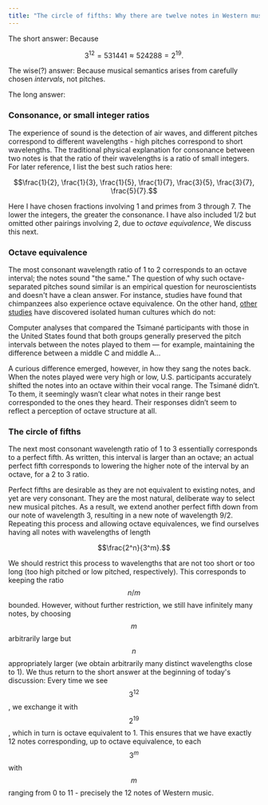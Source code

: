 ```yaml
---
title: "The circle of fifths: Why there are twelve notes in Western music"
---
```


The short answer: Because

$$3^{12} = 531441 \approx 524288 = 2^{19}.$$

The wise(?) answer: Because musical semantics arises from carefully chosen _intervals_, not pitches.

The long answer:

### Consonance, or small integer ratios

The experience of sound is the detection of air waves, and different pitches correspond to different wavelengths - high pitches correspond to short wavelengths. The traditional physical explanation for consonance between two notes is that the ratio of their wavelengths is a ratio of small integers. For later reference, I list the best such ratios here:

$$\frac{1}{2}, \frac{1}{3}, \frac{1}{5}, \frac{1}{7}, \frac{3}{5}, \frac{3}{7}, \frac{5}{7}.$$

Here I have chosen fractions involving 1 and primes from 3 through 7. The lower the integers, the greater the consonance. I have also included 1/2 but omitted other pairings involving 2, due to _octave equivalence_, We discuss this next.

### Octave equivalence

The most consonant wavelength ratio of 1 to 2 corresponds to an octave interval; the notes sound "the same." The question of why such octave-separated pitches sound similar is an empirical question for neuroscientists and doesn't have a clean answer. For instance, studies have found that chimpanzees also experience octave equivalence. On the other hand, [other studies](https://www.quantamagazine.org/perceptions-of-musical-octaves-are-learned-not-wired-in-the-brain-20191030/) have discovered isolated human cultures which do not:

<div class="media">
<p>Computer analyses that compared the Tsimané participants with those in the United States found that both groups generally preserved the pitch intervals between the notes played to them — for example, maintaining the difference between a middle C and middle A...</p>

<p>A curious difference emerged, however, in how they sang the notes back. When the notes played were very high or low, U.S. participants accurately shifted the notes into an octave within their vocal range. The Tsimané didn’t. To them, it seemingly wasn’t clear what notes in their range best corresponded to the ones they heard. Their responses didn’t seem to reflect a perception of octave structure at all.</p>
</div>

### The circle of fifths

The next most consonant wavelength ratio of 1 to 3 essentially corresponds to a perfect fifth. As written, this interval is larger than an octave; an actual perfect fifth corresponds to lowering the higher note of the interval by an octave, for a 2 to 3 ratio. 

Perfect fifths are desirable as they are not equivalent to existing notes, and yet are very consonant. They are the most natural, deliberate way to select new musical pitches. As a result, we extend another perfect fifth down from our note of wavelength 3, resulting in a new note of wavelength 9/2. Repeating this process and allowing octave equivalences, we find ourselves having all notes with wavelengths of length

$$\frac{2^n}{3^m}.$$

We should restrict this process to wavelengths that are not too short or too long (too high pitched or low pitched, respectively). This corresponds to keeping the ratio $$n/m$$ bounded. However, without further restriction, we still have infinitely many notes, by choosing $$m$$ arbitrarily large but $$n$$ appropriately larger (we obtain arbitrarily many distinct wavelengths close to 1). We thus return to the short answer at the beginning of today's discussion: Every time we see $$3^{12}$$, we exchange it with $$2^{19}$$, which in turn is octave equivalent to 1. This ensures that we have exactly 12 notes corresponding, up to octave equivalence, to each $$3^{m}$$ with $$m$$ ranging from 0 to 11 - precisely the 12 notes of Western music.
